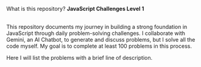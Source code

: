 What is this repository? 
<strong>JavaScript Challenges Level 1</strong>
<br/>
<br/>

This repository documents my journey in building a strong foundation in JavaScript through daily problem-solving challenges. I collaborate with Gemini, an AI Chatbot, to generate and discuss problems, but I solve all the code myself. My goal is to complete at least 100 problems in this process.

Here I will list the problems with a brief line of description.

